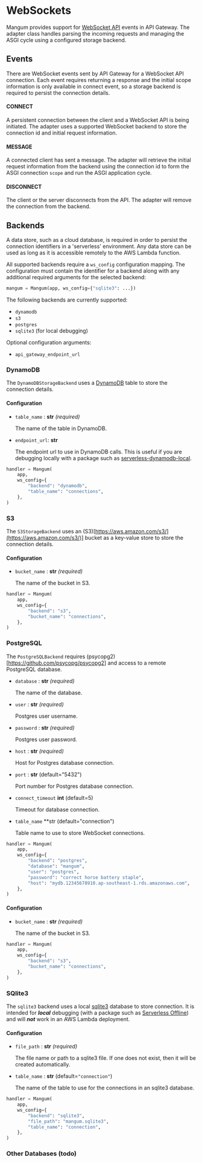 # WebSockets

Mangum provides support for [WebSocket API](https://docs.aws.amazon.com/apigateway/latest/developerguide/apigateway-websocket-api.html) events in API Gateway. The adapter class handles parsing the incoming requests and managing the ASGI cycle using a configured storage backend.

## Events

There are WebSocket events sent by API Gateway for a WebSocket API connection. Each event requires returning a response and the initial scope information is only available in connect event, so a storage backend is required to persist the connection details.

#### CONNECT

A persistent connection between the client and a WebSocket API is being initiated. The adapter uses a supported WebSocket backend to store the connection id and initial request information.

#### MESSAGE

A connected client has sent a message. The adapter will retrieve the initial request information from the backend using the connection id to form the ASGI connection `scope` and run the ASGI application cycle.

#### DISCONNECT

The client or the server disconnects from the API. The adapter will remove the connection from the backend.


## Backends

A data store, such as a cloud database, is required in order to persist the connection identifiers in a 'serverless' environment. Any data store can be used as long as it is accessible remotely to the AWS Lambda function.

All supported backends require a `ws_config` configuration mapping. The configuration must contain the identifier for a backend along with any additional required arguments for the selected backend:

```python
mangum = Mangum(app, ws_config={"sqlite3": ...})
```

The following backends are currently supported:

 - `dynamodb`
 - `s3`
 - `postgres`
 - `sqlite3` (for local debugging)


Optional configuration arguments:

- `api_gateway_endpoint_url`


### DynamoDB

The `DynamoDBStorageBackend` uses a [DynamoDB](https://aws.amazon.com/dynamodb/) table to store the connection details.

#### Configuration

- `table_name` : **str** *(required)*

    The name of the table in DynamoDB.
    
- `endpoint_url`: **str**

    The endpoint url to use in DynamoDB calls. This is useful if you are debugging locally with a package such as [serverless-dynamodb-local](https://github.com/99xt/serverless-dynamodb-local).

```python
handler = Mangum(
    app,
    ws_config={
        "backend": "dynamodb",
        "table_name": "connections",
    },
)
```


### S3

The `S3StorageBackend` uses an (S3)[https://aws.amazon.com/s3/](https://aws.amazon.com/s3/)] bucket as a key-value store to store the connection details.

#### Configuration

- `bucket_name` : **str** *(required)*
    
    The name of the bucket in S3.

```python
handler = Mangum(
    app,
    ws_config={
        "backend": "s3",
        "bucket_name": "connections",
    },
)
```

### PostgreSQL

The `PostgreSQLBackend` requires (psycopg2)[https://github.com/psycopg/psycopg2] and access to a remote PostgreSQL database.

- `database` : **str** *(required)*
    
    The name of the database.

- `user` : **str** *(required)*
    
    Postgres user username.

- `password` : **str** *(required)*
    
    Postgres user password.

- `host` : **str** *(required)*
    
    Host for Postgres database connection.

- `port` : **str** (default="5432")
    
    Port number for Postgres database connection.

- `connect_timeout` **int** (default=5)
    
    Timeout for database connection.

- `table_name` **str (default="connection")
    
    Table name to use to store WebSocket connections. 

```python
handler = Mangum(
    app,
    ws_config={
        "backend": "postgres",
        "database": "mangum",
        "user": "postgres",
        "password": "correct horse battery staple",
        "host": "mydb.12345678910.ap-southeast-1.rds.amazonaws.com",
    },
)
```

#### Configuration

- `bucket_name` : **str** *(required)*
    
    The name of the bucket in S3.

```python
handler = Mangum(
    app,
    ws_config={
        "backend": "s3",
        "bucket_name": "connections",
    },
)
```

### SQlite3

The `sqlite3` backend uses a local [sqlite3](https://docs.python.org/3/library/sqlite3.html) database to store connection. It is intended for ***local*** debugging (with a package such as [Serverless Offline](https://github.com/dherault/serverless-offline)) and will ***not*** work in an AWS Lambda deployment.

#### Configuration

- `file_path` : **str** *(required)*

    The file name or path to a sqlite3 file. If one does not exist, then it will be created automatically.

- `table_name` : **str** (default=`"connection"`)

    The name of the table to use for the connections in an sqlite3 database.
 
```python
handler = Mangum(
    app,
    ws_config={
        "backend": "sqlite3",
        "file_path": "mangum.sqlite3",
        "table_name": "connection",
    },
)
```

### Other Databases (todo)
